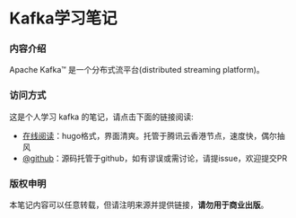 # Kafka学习笔记

### 内容介绍

Apache Kafka™ 是一个分布式流平台(distributed streaming platform)。

### 访问方式

这是个人学习 kafka 的笔记，请点击下面的链接阅读:

- [在线阅读](https://skyao.io/learning-kafka/)：hugo格式，界面清爽。托管于腾讯云香港节点，速度快，偶尔抽风
- [@github](https://github.com/skyao/learning-spring-cloud/)：源码托管于github，如有谬误或需讨论，请提issue，欢迎提交PR

### 版权申明

本笔记内容可以任意转载，但请注明来源并提供链接，**请勿用于商业出版**。


